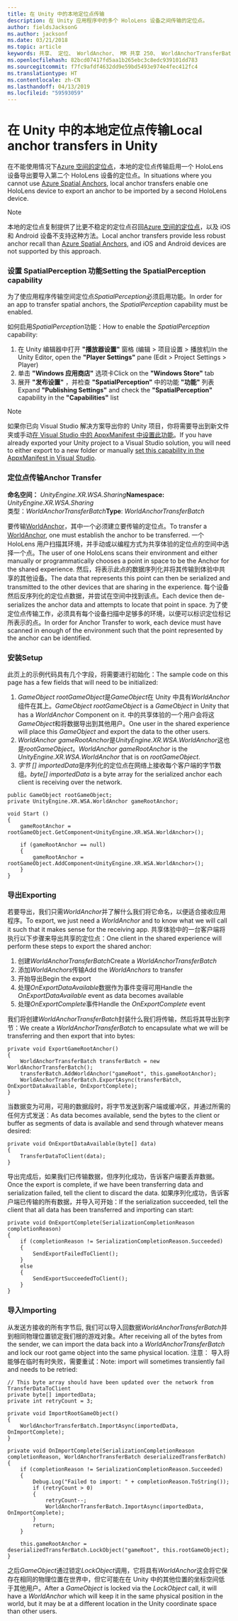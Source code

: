```yaml
---
title: 在 Unity 中的本地定位点传输
description: 在 Unity 应用程序中的多个 HoloLens 设备之间传输的定位点。
author: fieldsJacksonG
ms.author: jacksonf
ms.date: 03/21/2018
ms.topic: article
keywords: 共享、 定位、 WorldAnchor、 MR 共享 250、 WorldAnchorTransferBatch、 SpatialPerception、 传输、 本地定位点传输、 定位点导出、 定位点导入
ms.openlocfilehash: 82bcd07417fd5aa1b265ebc3c8edc939101dd783
ms.sourcegitcommit: f7fc9afdf4632dd9e59bd5493e974e4fec412fc4
ms.translationtype: HT
ms.contentlocale: zh-CN
ms.lasthandoff: 04/13/2019
ms.locfileid: "59593059"
---
```

# <a name="local-anchor-transfers-in-unity"></a><span data-ttu-id="c613f-104">在 Unity 中的本地定位点传输</span><span class="sxs-lookup"><span data-stu-id="c613f-104">Local anchor transfers in Unity</span></span>

<span data-ttu-id="c613f-105">在不能使用情况下<a href="https://docs.microsoft.com/azure/spatial-anchors" target="_blank">Azure 空间的定位点</a>，本地的定位点传输启用一个 HoloLens 设备导出要导入第二个 HoloLens 设备的定位点。</span><span class="sxs-lookup"><span data-stu-id="c613f-105">In situations where you cannot use <a href="https://docs.microsoft.com/azure/spatial-anchors" target="_blank">Azure Spatial Anchors</a>, local anchor transfers enable one HoloLens device to export an anchor to be imported by a second HoloLens device.</span></span>

>[!NOTE]
><span data-ttu-id="c613f-106">本地的定位点复制提供了比更不稳定的定位点召回<a href="https://docs.microsoft.com/azure/spatial-anchors" target="_blank">Azure 空间的定位点</a>，以及 iOS 和 Android 设备不支持这种方法。</span><span class="sxs-lookup"><span data-stu-id="c613f-106">Local anchor transfers provide less robust anchor recall than <a href="https://docs.microsoft.com/azure/spatial-anchors" target="_blank">Azure Spatial Anchors</a>, and iOS and Android devices are not supported by this approach.</span></span>

### <a name="setting-the-spatialperception-capability"></a><span data-ttu-id="c613f-107">设置 SpatialPerception 功能</span><span class="sxs-lookup"><span data-stu-id="c613f-107">Setting the SpatialPerception capability</span></span>

<span data-ttu-id="c613f-108">为了使应用程序传输空间定位点*SpatialPerception*必须启用功能。</span><span class="sxs-lookup"><span data-stu-id="c613f-108">In order for an app to transfer spatial anchors, the *SpatialPerception* capability must be enabled.</span></span>

<span data-ttu-id="c613f-109">如何启用*SpatialPerception*功能：</span><span class="sxs-lookup"><span data-stu-id="c613f-109">How to enable the *SpatialPerception* capability:</span></span>
1. <span data-ttu-id="c613f-110">在 Unity 编辑器中打开 **"播放器设置"** 窗格 (编辑 > 项目设置 > 播放机)</span><span class="sxs-lookup"><span data-stu-id="c613f-110">In the Unity Editor, open the **"Player Settings"** pane (Edit > Project Settings > Player)</span></span>
2. <span data-ttu-id="c613f-111">单击 **"Windows 应用商店"** 选项卡</span><span class="sxs-lookup"><span data-stu-id="c613f-111">Click on the **"Windows Store"** tab</span></span>
3. <span data-ttu-id="c613f-112">展开 **"发布设置"** ，并检查 **"SpatialPerception"** 中的功能 **"功能"** 列表</span><span class="sxs-lookup"><span data-stu-id="c613f-112">Expand **"Publishing Settings"** and check the **"SpatialPerception"** capability in the **"Capabilities"** list</span></span>

>[!NOTE]
><span data-ttu-id="c613f-113">如果你已向 Visual Studio 解决方案导出你的 Unity 项目，你将需要导出到新文件夹或手动[在 Visual Studio 中的 AppxManifest 中设置此功能](local-anchor-transfers-in-directx.md#set-up-your-app-to-use-the-spatialperception-capability)。</span><span class="sxs-lookup"><span data-stu-id="c613f-113">If you have already exported your Unity project to a Visual Studio solution, you will need to either export to a new folder or manually [set this capability in the AppxManifest in Visual Studio](local-anchor-transfers-in-directx.md#set-up-your-app-to-use-the-spatialperception-capability).</span></span>

### <a name="anchor-transfer"></a><span data-ttu-id="c613f-114">定位点传输</span><span class="sxs-lookup"><span data-stu-id="c613f-114">Anchor Transfer</span></span>

<span data-ttu-id="c613f-115">**命名空间：**  *UnityEngine.XR.WSA.Sharing*</span><span class="sxs-lookup"><span data-stu-id="c613f-115">**Namespace:** *UnityEngine.XR.WSA.Sharing*</span></span><br>
<span data-ttu-id="c613f-116">类型：*WorldAnchorTransferBatch*</span><span class="sxs-lookup"><span data-stu-id="c613f-116">**Type**: *WorldAnchorTransferBatch*</span></span>

<span data-ttu-id="c613f-117">要传输[WorldAnchor](coordinate-systems-in-unity.md)，其中一个必须建立要传输的定位点。</span><span class="sxs-lookup"><span data-stu-id="c613f-117">To transfer a [WorldAnchor](coordinate-systems-in-unity.md), one must establish the anchor to be transferred.</span></span> <span data-ttu-id="c613f-118">一个 HoloLens 用户扫描其环境，并手动或以编程方式为共享体验的定位点的空间中选择一个点。</span><span class="sxs-lookup"><span data-stu-id="c613f-118">The user of one HoloLens scans their environment and either manually or programmatically chooses a point in space to be the Anchor for the shared experience.</span></span> <span data-ttu-id="c613f-119">然后，将表示此点的数据序列化并将其传输到体验中共享的其他设备。</span><span class="sxs-lookup"><span data-stu-id="c613f-119">The data that represents this point can then be serialized and transmitted to the other devices that are sharing in the experience.</span></span> <span data-ttu-id="c613f-120">每个设备然后反序列化的定位点数据，并尝试在空间中找到该点。</span><span class="sxs-lookup"><span data-stu-id="c613f-120">Each device then de-serializes the anchor data and attempts to locate that point in space.</span></span> <span data-ttu-id="c613f-121">为了使定位点传输工作，必须具有每个设备扫描中足够多的环境，以便可以标识定位标记所表示的点。</span><span class="sxs-lookup"><span data-stu-id="c613f-121">In order for Anchor Transfer to work, each device must have scanned in enough of the environment such that the point represented by the anchor can be identified.</span></span>

### <a name="setup"></a><span data-ttu-id="c613f-122">安装</span><span class="sxs-lookup"><span data-stu-id="c613f-122">Setup</span></span>

<span data-ttu-id="c613f-123">此页上的示例代码具有几个字段，将需要进行初始化：</span><span class="sxs-lookup"><span data-stu-id="c613f-123">The sample code on this page has a few fields that will need to be initialized:</span></span>
1. <span data-ttu-id="c613f-124">*GameObject rootGameObject*是*GameObject*在 Unity 中具有*WorldAnchor*组件在其上。</span><span class="sxs-lookup"><span data-stu-id="c613f-124">*GameObject rootGameObject* is a *GameObject* in Unity that has a *WorldAnchor* Component on it.</span></span> <span data-ttu-id="c613f-125">中的共享体验的一个用户会将这*GameObject*和将数据导出到其他用户。</span><span class="sxs-lookup"><span data-stu-id="c613f-125">One user in the shared experience will place this *GameObject* and export the data to the other users.</span></span>
2. <span data-ttu-id="c613f-126">*WorldAnchor gameRootAnchor*是*UnityEngine.XR.WSA.WorldAnchor*这也是*rootGameObject*。</span><span class="sxs-lookup"><span data-stu-id="c613f-126">*WorldAnchor gameRootAnchor* is the *UnityEngine.XR.WSA.WorldAnchor* that is on *rootGameObject*.</span></span>
3. <span data-ttu-id="c613f-127">*字节 [] importedData*是序列化的定位点在网络上接收每个客户端的字节数组。</span><span class="sxs-lookup"><span data-stu-id="c613f-127">*byte[] importedData* is a byte array for the serialized anchor each client is receiving over the network.</span></span>

```
public GameObject rootGameObject;
private UnityEngine.XR.WSA.WorldAnchor gameRootAnchor;

void Start ()
{
    gameRootAnchor = rootGameObject.GetComponent<UnityEngine.XR.WSA.WorldAnchor>();

    if (gameRootAnchor == null)
    {
        gameRootAnchor = rootGameObject.AddComponent<UnityEngine.XR.WSA.WorldAnchor>();
    }
}
```

### <a name="exporting"></a><span data-ttu-id="c613f-128">导出</span><span class="sxs-lookup"><span data-stu-id="c613f-128">Exporting</span></span>

<span data-ttu-id="c613f-129">若要导出，我们只需*WorldAnchor*并了解什么我们将它命名，以便适合接收应用程序。</span><span class="sxs-lookup"><span data-stu-id="c613f-129">To export, we just need a *WorldAnchor* and to know what we will call it such that it makes sense for the receiving app.</span></span> <span data-ttu-id="c613f-130">共享体验中的一台客户端将执行以下步骤来导出共享的定位点：</span><span class="sxs-lookup"><span data-stu-id="c613f-130">One client in the shared experience will perform these steps to export the shared anchor:</span></span>
1. <span data-ttu-id="c613f-131">创建*WorldAnchorTransferBatch*</span><span class="sxs-lookup"><span data-stu-id="c613f-131">Create a *WorldAnchorTransferBatch*</span></span>
2. <span data-ttu-id="c613f-132">添加*WorldAnchors*传输</span><span class="sxs-lookup"><span data-stu-id="c613f-132">Add the *WorldAnchors* to transfer</span></span>
3. <span data-ttu-id="c613f-133">开始导出</span><span class="sxs-lookup"><span data-stu-id="c613f-133">Begin the export</span></span>
4. <span data-ttu-id="c613f-134">处理*OnExportDataAvailable*数据作为事件变得可用</span><span class="sxs-lookup"><span data-stu-id="c613f-134">Handle the *OnExportDataAvailable* event as data becomes available</span></span>
5. <span data-ttu-id="c613f-135">处理*OnExportComplete*事件</span><span class="sxs-lookup"><span data-stu-id="c613f-135">Handle the *OnExportComplete* event</span></span>

<span data-ttu-id="c613f-136">我们将创建*WorldAnchorTransferBatch*封装什么我们将传输，然后将其导出到字节：</span><span class="sxs-lookup"><span data-stu-id="c613f-136">We create a *WorldAnchorTransferBatch* to encapsulate what we will be transferring and then export that into bytes:</span></span>

```
private void ExportGameRootAnchor()
{
    WorldAnchorTransferBatch transferBatch = new WorldAnchorTransferBatch();
    transferBatch.AddWorldAnchor("gameRoot", this.gameRootAnchor);
    WorldAnchorTransferBatch.ExportAsync(transferBatch, OnExportDataAvailable, OnExportComplete);
}
```

<span data-ttu-id="c613f-137">当数据变为可用，可用的数据段时，将字节发送到客户端或缓冲区，并通过所需的任何方式发送：</span><span class="sxs-lookup"><span data-stu-id="c613f-137">As data becomes available, send the bytes to the client or buffer as segments of data is available and send through whatever means desired:</span></span>

```
private void OnExportDataAvailable(byte[] data)
{
    TransferDataToClient(data);
}
```

<span data-ttu-id="c613f-138">导出完成后，如果我们已传输数据，但序列化成功，告诉客户端要丢弃数据。</span><span class="sxs-lookup"><span data-stu-id="c613f-138">Once the export is complete, if we have been transferring data and serialization failed, tell the client to discard the data.</span></span> <span data-ttu-id="c613f-139">如果序列化成功，告诉客户端已传输的所有数据，并导入可开始：</span><span class="sxs-lookup"><span data-stu-id="c613f-139">If the serialization succeeded, tell the client that all data has been transferred and importing can start:</span></span>

```
private void OnExportComplete(SerializationCompletionReason completionReason)
{
    if (completionReason != SerializationCompletionReason.Succeeded)
    {
        SendExportFailedToClient();
    }
    else
    {
        SendExportSucceededToClient();
    }
}
```

### <a name="importing"></a><span data-ttu-id="c613f-140">导入</span><span class="sxs-lookup"><span data-stu-id="c613f-140">Importing</span></span>

<span data-ttu-id="c613f-141">从发送方接收的所有字节后, 我们可以导入回数据*WorldAnchorTransferBatch*并到相同物理位置锁定我们根的游戏对象。</span><span class="sxs-lookup"><span data-stu-id="c613f-141">After receiving all of the bytes from the sender, we can import the data back into a *WorldAnchorTransferBatch* and lock our root game object into the same physical location.</span></span> <span data-ttu-id="c613f-142">注意： 导入将能够在临时有时失败，需要重试：</span><span class="sxs-lookup"><span data-stu-id="c613f-142">Note: import will sometimes transiently fail and needs to be retried:</span></span>

```
// This byte array should have been updated over the network from TransferDataToClient
private byte[] importedData;
private int retryCount = 3;

private void ImportRootGameObject()
{
    WorldAnchorTransferBatch.ImportAsync(importedData, OnImportComplete);
}

private void OnImportComplete(SerializationCompletionReason completionReason, WorldAnchorTransferBatch deserializedTransferBatch)
{
    if (completionReason != SerializationCompletionReason.Succeeded)
    {
        Debug.Log("Failed to import: " + completionReason.ToString());
        if (retryCount > 0)
        {
            retryCount--;
            WorldAnchorTransferBatch.ImportAsync(importedData, OnImportComplete);
        }
        return;
    }

    this.gameRootAnchor = deserializedTransferBatch.LockObject("gameRoot", this.rootGameObject);
}
```

<span data-ttu-id="c613f-143">之后*GameObject*通过锁定*LockObject*调用，它将具有*WorldAnchor*这会将它保存在相同的物理位置在世界中，但它可能在在 Unity 中的其他位置的坐标空间低于其他用户。</span><span class="sxs-lookup"><span data-stu-id="c613f-143">After a *GameObject* is locked via the *LockObject* call, it will have a *WorldAnchor* which will keep it in the same physical position in the world, but it may be at a different location in the Unity coordinate space than other users.</span></span>

